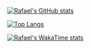 

[![Rafael's GitHub stats](https://github-readme-stats.vercel.app/api?username=rafael-de-sa&show_icons=true&theme=tokyonight)](https://github.com/anuraghazra/github-readme-stats)

[![Top Langs](https://github-readme-stats.vercel.app/api/top-langs/?username=rafael-de-sa&theme=tokyonight&layout=compact)](https://github.com/anuraghazra/github-readme-stats)

[![Rafael's WakaTime stats](https://github-readme-stats.vercel.app/api/wakatime?username=rafaeldesa&theme=tokyonight)](https://github.com/anuraghazra/github-readme-stats)

<!--
**Rafael-de-Sa/Rafael-de-Sa** is a ✨ _special_ ✨ repository because its `README.md` (this file) appears on your GitHub profile.

Here are some ideas to get you started:

- 🔭 I’m currently working on ...
- 🌱 I’m currently learning ...
- 👯 I’m looking to collaborate on ...
- 🤔 I’m looking for help with ...
- 💬 Ask me about ...
- 📫 How to reach me: ...
- 😄 Pronouns: ...
- ⚡ Fun fact: ...
-->

